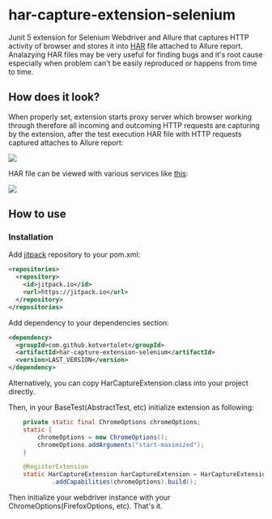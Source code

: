 # har-capture-extension-selenium

Junit 5 extension for Selenium Webdriver and Allure that captures HTTP activity of browser and stores it into [HAR](https://en.wikipedia.org/wiki/HAR_(file_format)) file attached to Allure report. Analazying HAR files may be very useful for finding bugs and it's root cause especially when problem can't be easily reproduced or happens from time to time.

## How does it look?

When properly set, extension starts proxy server which browser working through therefore all incoming and outcoming HTTP requests are capturing by the extension, after the test execution HAR file with HTTP requests captured attaches to Allure report:

![](https://github.com/kotvertolet/har-collector-junit5-extension/blob/master/screenshots/har_allure_report.jpg)

HAR file can be viewed with various services like [this](http://www.softwareishard.com/har/viewer/):

![](https://github.com/kotvertolet/har-collector-junit5-extension/blob/master/screenshots/har_viewer_screenshot.jpg)

## How to use

### Installation
Add [jitpack](https://jitpack.io/) repository to your pom.xml:
```xml	
<repositories>
  <repository>
    <id>jitpack.io</id>
    <url>https://jitpack.io</url>
  </repository>
</repositories>
```
Add dependency to your dependencies section:
```xml
<dependency>
  <groupId>com.github.kotvertolet</groupId>
  <artifactId>har-capture-extension-selenium</artifactId>
  <version>LAST_VERSION</version>
</dependency>
```
Alternatively, you can copy HarCaptureExtension.class into your project directly.

Then, in your BaseTest(AbstractTest, etc) initialize extension as following:
```java
    private static final ChromeOptions chromeOptions;
    static {
        chromeOptions = new ChromeOptions();
        chromeOptions.addArguments("start-maximized");
    }

    @RegisterExtension
    static HarCaptureExtension harCaptureExtension = HarCaptureExtension.builder()
            .addCapabilities(chromeOptions).build();
```
Then initialize your webdriver instance with your ChromeOptions(FirefoxOptions, etc). That's it.
